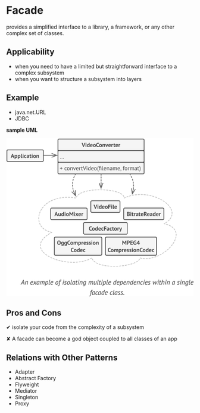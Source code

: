 # **Facade**
provides a simplified interface to a library, a framework, or any other complex set of classes.

## Applicability
- when you need to have a limited but straightforward interface to a complex subsystem
- when you want to structure a subsystem into layers

## Example
-  java.net.URL
-  JDBC


**sample UML**

![Facade sample UML](facade.png "Facade sample UML")

## Pros and Cons
✔ isolate your code from the complexity of a subsystem

✘ A facade can become a god object coupled to all classes of an app

## Relations with Other Patterns
- Adapter 
- Abstract Factory
- Flyweight
- Mediator 
- Singleton
- Proxy 

